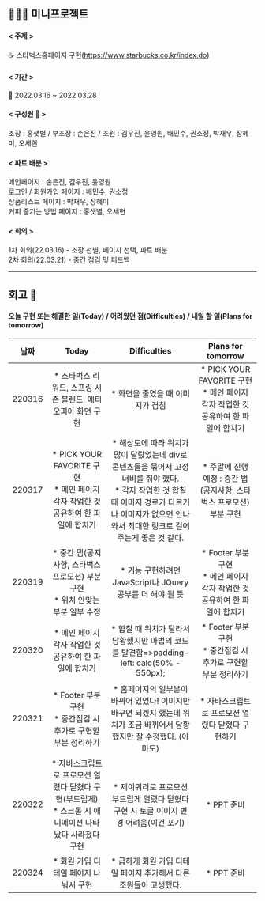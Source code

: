👩🏻‍💻 미니프로젝트
---

#### < 주제 > 
 ☕ 스타벅스홈페이지 구현(https://www.starbucks.co.kr/index.do)  

#### < 기간 >  
 📆 2022.03.16 ~ 2022.03.28  

#### < 구성원 👥 >
조장 : 홍샛별 / 부조장 : 손은진 / 조원 : 김우진, 윤영원, 배민수, 권소정, 박재우, 장혜미, 오세현

#### < 파트 배분 >  
메인페이지 : 손은진, 김우진, 윤영원  
로그인 / 회원가입 페이지 : 배민수, 권소정  
상품리스트 페이지 : 박재우, 장혜미  
커피 즐기는 방법 페이지 : 홍샛별, 오세현  

#### < 회의 >
1차 회의(22.03.16) - 조장 선별, 페이지 선택, 파트 배분  
2차 회의(22.03.21) - 중간 점검 및 피드백

---

## 회고 💭
#### 오늘 구현 또는 해결한 일(Today) / 어려웠던 점(Difficulties) / 내일 할 일(Plans for tomorrow)


| 날짜   |     Today    |     Difficulties    |   Plans for tomorrow   |
| :-----: | :-----------: | :----------------: | :------------------: |
| 220316 | * 스타벅스 리워드, 스프링 시즌 블렌드, 에티오피아 화면 구현 | * 화면을 줄였을 때 이미지가 겹침 | * PICK YOUR FAVORITE 구현 <br>* 메인 페이지 각자 작업한 것 공유하여 한 파일에 합치기 |
| 220317 | * PICK YOUR FAVORITE 구현 <br>* 메인 페이지 각자 작업한 것 공유하여 한 파일에 합치기 | * 해상도에 따라 위치가 많이 달랐었는데 div로 콘텐츠들을 묶어서 고정 너비를 줘야 했다. <br>* 각자 작업한 것 합칠 때 이미지 경로가 다르거나 이미지가 없으면 안나와서 최대한 링크로 걸어주는게 좋은 것 같다.  | * 주말에 진행 예정 : 중간 탭(공지사항, 스타벅스 프로모션) 부분 구현 |
| 220319 | * 중간 탭(공지사항, 스타벅스 프로모션) 부분 구현<br> * 위치 안맞는 부분 일부 수정 | * 기능 구현하려면 JavaScript나 JQuery 공부를 더 해야 될 듯 | * Footer 부분 구현 <br>* 메인 페이지 각자 작업한 것 공유하여 한 파일에 합치기 |
| 220320 | * 메인 페이지 각자 작업한 것 공유하여 한 파일에 합치기 | * 합칠 때 위치가 달라서 당황했지만 마법의 코드를 발견함=>padding-left: calc(50% - 550px); | * Footer 부분 구현<br>* 중간점검 시 추가로 구현할 부분 정리하기 |
| 220321 | * Footer 부분 구현<br>* 중간점검 시 추가로 구현할 부분 정리하기 | * 홈페이지의 일부분이 바뀌어 있었다! 이미지만 바꾸면 되겠지 했는데 위치가 조금 바뀌어서 당황했지만 잘 수정했다. (아마도) | * 자바스크립트로 프로모션 열렸다 닫혔다 구현하기 |
| 220322 | * 자바스크립트로 프로모션 열렸다 닫혔다 구현(부드럽게)<br>* 스크롤 시 애니메이션 나타났다 사라졌다 구현 | * 제이쿼리로 프로모션 부드럽게 열렸다 닫혔다 구현 시 토글 이미지 변경 어려움(이건 포기) | * PPT 준비 |
| 220324 | * 회원 가입 디테일 페이지 나눠서 구현 | * 급하게 회원 가입 디테일 페이지 추가해서 다른 조원들이 고생했다. | * PPT 준비 |

